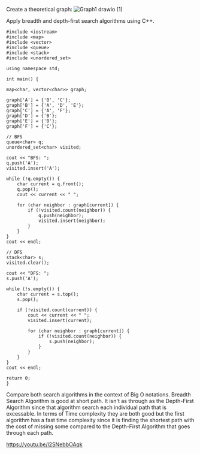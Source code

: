 Create a theoretical graph:
![Graph1 drawio (1)](https://github.com/user-attachments/assets/3c5bc7e7-26e4-4f72-89fe-a8fb1f5f7b29)

Apply breadth and depth-first search algorithms using C++.


    #include <iostream>
    #include <map>
    #include <vector>
    #include <queue>
    #include <stack>
    #include <unordered_set>

    using namespace std;

    int main() {

    map<char, vector<char>> graph;    

    graph['A'] = {'B', 'C'};
    graph['B'] = {'A', 'D', 'E'};
    graph['C'] = {'A', 'F'};
    graph['D'] = {'B'};
    graph['E'] = {'B'};
    graph['F'] = {'C'};
    
    // BFS
    queue<char> q;
    unordered_set<char> visited;

    cout << "BFS: ";
    q.push('A');
    visited.insert('A');

    while (!q.empty()) {
        char current = q.front();
        q.pop();
        cout << current << " ";

        for (char neighbor : graph[current]) {
            if (!visited.count(neighbor)) {
                q.push(neighbor);
                visited.insert(neighbor);
            }
        }
    }
    cout << endl;

    // DFS
    stack<char> s;
    visited.clear();

    cout << "DFS: ";
    s.push('A');

    while (!s.empty()) {
        char current = s.top();
        s.pop();

        if (!visited.count(current)) {
            cout << current << " ";
            visited.insert(current);

            for (char neighbor : graph[current]) {
                if (!visited.count(neighbor)) {
                    s.push(neighbor);
                }
            }
        }
    }
    cout << endl;

    return 0;
    }
Compare both search algorithms in the context of Big O notations.
Breadth Search Algorithm is good at short path. It isn't as through as the Depth-First Algorithm since that algorithm search each individual path that is excessable. In terms of Time complexity they are both good but the first algorithm has a fast time complexity since it is finding the shortest path with the cost of missing some compared to the Depth-First Algorithm that goes through each path.

https://youtu.be/l2SNebbOAqk
